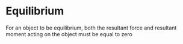 # Equilibrium
For an object to be equilibrium, both the resultant force and resultant moment acting on the object must be equal to zero